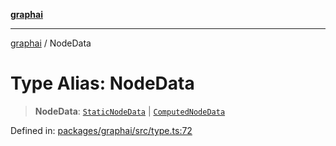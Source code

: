 [**graphai**](../README.md)

***

[graphai](../globals.md) / NodeData

# Type Alias: NodeData

> **NodeData**: [`StaticNodeData`](StaticNodeData.md) \| [`ComputedNodeData`](ComputedNodeData.md)

Defined in: [packages/graphai/src/type.ts:72](https://github.com/kawamataryo/graphai/blob/5c4c4325bb275f17c58187664137731b5dc52a39/packages/graphai/src/type.ts#L72)
